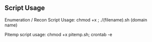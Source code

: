 ## Script Usage
Enumeration / Recon Script Usage:
chmod +x <filename>;
./(filename).sh (domain name)

Pitemp script usage:
chmod +x pitemp.sh;
crontab -e 
